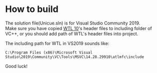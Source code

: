 How to build
============

The solution file(Unicue.sln) is for Visual Studio Community 2019.  
Make sure you have copied [WTL 10](https://sourceforge.net/projects/wtl/files/WTL%2010/)'s header files to including folder of VC++, or 
you should add path of WTL's header files into project.

The including path for WTL in VS2019 sounds like:

    C:\Program Files (x86)\Microsoft Visual Studio\2019\Community\VC\Tools\MSVC\14.28.29910\atlmfc\include

Good luck!
